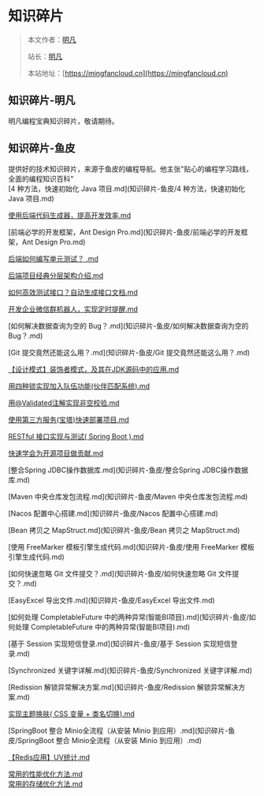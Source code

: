 # 知识碎片

> 本文作者：[明凡]()
>
> 站长：[明凡]()
>
> 本站地址：[https://mingfancloud.cn](https://mingfancloud.cn)

## 知识碎片-明凡
明凡编程宝典知识碎片，敬请期待。  



## 知识碎片-鱼皮
提供好的技术知识碎片，来源于鱼皮的编程导航。他主张"贴心的编程学习路线，全面的编程知识百科"  
[4 种方法，快速初始化 Java 项目.md](知识碎片-鱼皮/4 种方法，快速初始化 Java 项目.md)

[使用后端代码生成器，提高开发效率.md](知识碎片-鱼皮/使用后端代码生成器，提高开发效率.md)

[前端必学的开发框架，Ant Design Pro.md](知识碎片-鱼皮/前端必学的开发框架，Ant Design Pro.md)

[后端如何编写单元测试？ .md](知识碎片-鱼皮/后端如何编写单元测试？%20.md)

[后端项目经典分层架构介绍.md](知识碎片-鱼皮/后端项目经典分层架构介绍.md)

[如何高效测试接口？自动生成接口文档.md](知识碎片-鱼皮/如何高效测试接口？自动生成接口文档.md)

[开发企业微信群机器人，实现定时提醒.md](知识碎片-鱼皮/开发企业微信群机器人，实现定时提醒.md)

[如何解决数据查询为空的 Bug？.md](知识碎片-鱼皮/如何解决数据查询为空的 Bug？.md)

[Git 提交竟然还能这么用？.md](知识碎片-鱼皮/Git 提交竟然还能这么用？.md)

[【设计模式】装饰者模式，及其在JDK源码中的应用.md](知识碎片-鱼皮/【设计模式】装饰者模式，及其在JDK源码中的应用.md)

[用四种锁实现加入队伍功能(伙伴匹配系统).md](知识碎片-鱼皮/用四种锁实现加入队伍功能(伙伴匹配系统).md)

[用@Validated注解实现非空校验.md](知识碎片-鱼皮/用@Validated注解实现非空校验.md)

[使用第三方服务(宝塔)快速部署项目.md](知识碎片-鱼皮/使用第三方服务(宝塔)快速部署项目.md)

[RESTful 接口实现与测试( Spring Boot ).md](知识碎片-鱼皮/RESTful%20接口实现与测试(%20Spring%20Boot%20).md)

[快速学会为开源项目做贡献.md](知识碎片-鱼皮/快速学会为开源项目做贡献.md)

[整合Spring JDBC操作数据库.md](知识碎片-鱼皮/整合Spring JDBC操作数据库.md)

[Maven 中央仓库发包流程.md](知识碎片-鱼皮/Maven 中央仓库发包流程.md)

[Nacos 配置中心搭建.md](知识碎片-鱼皮/Nacos 配置中心搭建.md)

[Bean 拷贝之 MapStruct.md](知识碎片-鱼皮/Bean 拷贝之 MapStruct.md)

[使用 FreeMarker 模板引擎生成代码.md](知识碎片-鱼皮/使用 FreeMarker 模板引擎生成代码.md)

[如何快速忽略 Git 文件提交？.md](知识碎片-鱼皮/如何快速忽略 Git 文件提交？.md)

[EasyExcel 导出文件.md](知识碎片-鱼皮/EasyExcel 导出文件.md)

[如何处理 CompletableFuture 中的两种异常(智能BI项目).md](知识碎片-鱼皮/如何处理 CompletableFuture 中的两种异常(智能BI项目).md)

[基于 Session 实现短信登录.md](知识碎片-鱼皮/基于 Session 实现短信登录.md)

[Synchronized 关键字详解.md](知识碎片-鱼皮/Synchronized 关键字详解.md)

[Redission 解锁异常解决方案.md](知识碎片-鱼皮/Redission 解锁异常解决方案.md)

[实现主题换肤( CSS 变量 + 类名切换).md](知识碎片-鱼皮/实现主题换肤(%20CSS%20变量%20+%20类名切换).md)

[SpringBoot 整合 Minio全流程（从安装 Minio 到应用）.md](知识碎片-鱼皮/SpringBoot 整合 Minio全流程（从安装 Minio 到应用）.md)

[【Redis应用】UV统计.md](知识碎片-鱼皮/【Redis应用】UV统计.md)









[]()





[常用的性能优化方法.md](知识碎片-鱼皮/常用的性能优化方法.md)  
[常用的存储优化方法.md](知识碎片-鱼皮/常用的存储优化方法.md)








